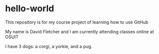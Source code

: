# hello-world
This repository is for my course project of learning how to use GitHub

My name is David Fletcher and I am currently attending classes online at OSUIT

I have 3 dogs: a corgi, a yorkie, and a pug.
